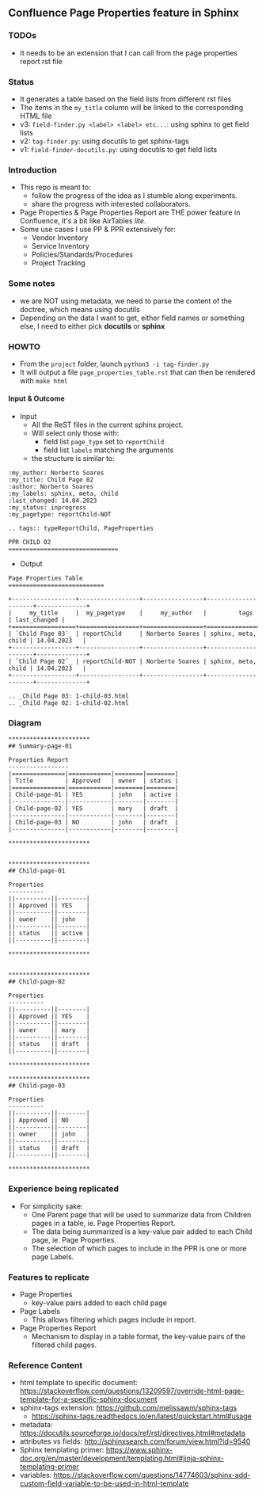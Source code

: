 ## Confluence Page Properties feature in Sphinx

### TODOs
* It needs to be an extension that I can call from the page properties report rst file

### Status

* It generates a table based on the field lists from different rst files
* The items in the `my_title` column will be linked to the corresponding HTML file
* v3: `field-finder.py <label> <label> etc...`: using sphinx to get field lists
* v2: `tag-finder.py`: using docutils to get sphinx-tags
* v1: `field-finder-docutils.py`: using docutils to get field lists

### Introduction

* This repo is meant to:
  * follow the progress of the idea as I stumble along experiments.
  * share the progress with interested collaborators.
* Page Properties & Page Properties Report are THE power feature in Confluence, it's a bit like AirTables *lite*.
* Some use cases I use PP & PPR extensively for:
  * Vendor Inventory
  * Service Inventory
  * Policies/Standards/Procedures
  * Project Tracking

### Some notes

* we are NOT using metadata, we need to parse the content of the doctree, which means using docutils
* Depending on the data I want to get, either field names or something else, I need to either pick **docutils** or **sphinx**

### HOWTO

* From the `project` folder, launch `python3 -i tag-finder.py`
* It will output a file `page_properties_table.rst` that can then be rendered with `make html`

#### Input & Outcome

* Input
  * All the ReST files in the current sphinx project.
  * Will select only those with:
    * field list `page_type` set to `reportChild`
    * field list `labels` matching the arguments
  * the structure is similar to:

```
:my_author: Norberto Soares
:my_title: Child Page 02
:author: Norberto Soares
:my_labels: sphinx, meta, child
:last_changed: 14.04.2023
:my_status: inprogress
:my_pagetype: reportChild-NOT

.. tags:: typeReportChild, PageProperties

PPR CHILD 02
===============================
```


* Output
```
Page Properties Table
===========================

+------------------+-----------------+-----------------+---------------------+--------------+
|     my_title     |  my_pagetype    |     my_author   |         tags        | last_changed |
+==================+=================+=================+=====================+==============+
| `Child Page 03`_ | reportChild     | Norberto Soares | sphinx, meta, child | 14.04.2023   |
+------------------+-----------------+-----------------+---------------------+--------------+
| `Child Page 02`_ | reportChild-NOT | Norberto Soares | sphinx, meta, child | 14.04.2023   |
+------------------+-----------------+-----------------+---------------------+--------------+

.. _Child Page 03: 1-child-03.html
.. _Child Page 02: 1-child-02.html
```

### Diagram

```
***********************
## Summary-page-01

Properties Report
-----------------
|===============|============|========|========|
| Title         | Approved   | owner  | status |
|===============|============|========|========|
| Child-page-01 | YES        | john   | active |
|---------------|------------|--------|--------|
| Child-page-02 | YES        | mary   | draft  |
|---------------|------------|--------|--------|
| Child-page-03 | NO         | john   | draft  |
|---------------|------------|--------|--------|

***********************


***********************
## Child-page-01

Properties
----------
||----------||--------|
|| Approved || YES    |
||----------||--------|
|| owner    || john   |
||----------||--------|
|| status   || active |
||----------||--------|

***********************


***********************
## Child-page-02

Properties
----------
||----------||--------|
|| Approved || YES    |
||----------||--------|
|| owner    || mary   |
||----------||--------|
|| status   || draft  |
||----------||--------|

***********************

***********************
## Child-page-03

Properties
----------
||----------||--------|
|| Approved || NO     |
||----------||--------|
|| owner    || john   |
||----------||--------|
|| status   || draft  |
||----------||--------|

***********************
```




### Experience being replicated

* For simplicity sake:
  * One Parent page that will be used to summarize data from Children pages in a table, ie. Page Properties Report.
  * The data being summarized is a key-value pair added to each Child page, ie. Page Properties.
  * The selection of which pages to include in the PPR is one or more page Labels.

### Features to replicate

* Page Properties
  * key-value pairs added to each child page
* Page Labels
  * This allows filtering which pages include in report.
* Page Properties Report
  * Mechanism to display in a table format, the key-value pairs of the filtered child pages.

### Reference Content

* html template to specific document: https://stackoverflow.com/questions/13209597/override-html-page-template-for-a-specific-sphinx-document
* sphinx-tags extension: https://github.com/melissawm/sphinx-tags
  * https://sphinx-tags.readthedocs.io/en/latest/quickstart.html#usage
* metadata: https://docutils.sourceforge.io/docs/ref/rst/directives.html#metadata
* attributes vs fields: http://sphinxsearch.com/forum/view.html?id=9540
* Sphinx templating primer: https://www.sphinx-doc.org/en/master/development/templating.html#jinja-sphinx-templating-primer
* variables: https://stackoverflow.com/questions/14774603/sphinx-add-custom-field-variable-to-be-used-in-html-template
